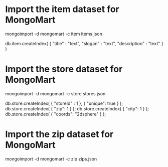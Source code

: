 Import the item dataset for MongoMart
=====================================

mongoimport -d mongomart -c item items.json

db.item.createIndex( { "title" : "text", "slogan" : "text", "description" : "text" } )

Import the store dataset for MongoMart
=====================================

mongoimport -d mongomart -c store stores.json

db.store.createIndex( { "storeId" : 1 }, { "unique": true } );
db.store.createIndex( { "zip": 1 } );
db.store.createIndex( { "city": 1 } );
db.store.createIndex( { "coords": "2dsphere" } );

Import the zip dataset for MongoMart
=====================================

mongoimport -d mongomart -c zip zips.json
